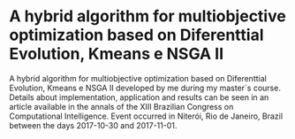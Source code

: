 # A hybrid algorithm for multiobjective optimization based on Diferenttial Evolution, Kmeans e NSGA II

A hybrid algorithm for multiobjective optimization based on Diferenttial Evolution, Kmeans e NSGA II developed by me during my master´s course. Details about implementation, application and results can be seen in an article available in the annals of the XIII Brazilian Congress on Computational Intelligence. Event occurred in Niterói, Rio de Janeiro, Brazil between the days 2017-10-30 and 2017-11-01.
